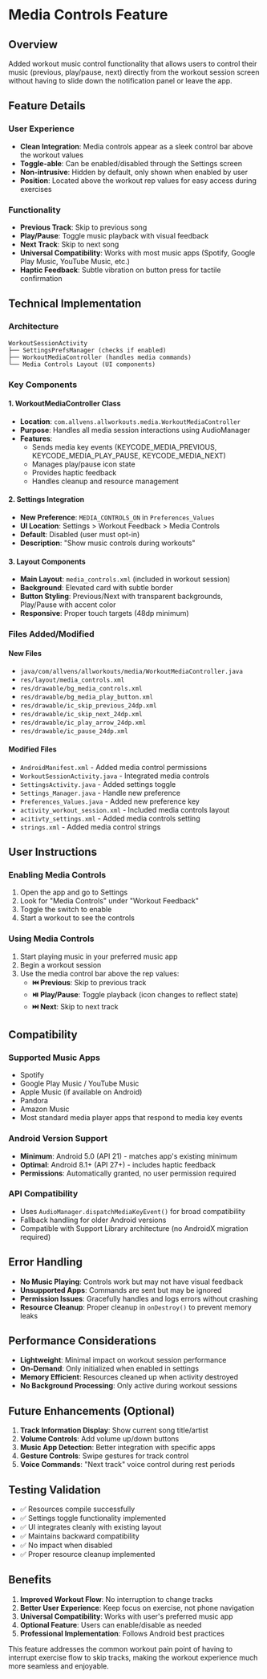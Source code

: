 # Media Controls Feature

## Overview
Added workout music control functionality that allows users to control their music (previous, play/pause, next) directly from the workout session screen without having to slide down the notification panel or leave the app.

## Feature Details

### User Experience
- **Clean Integration**: Media controls appear as a sleek control bar above the workout values
- **Toggle-able**: Can be enabled/disabled through the Settings screen
- **Non-intrusive**: Hidden by default, only shown when enabled by user
- **Position**: Located above the workout rep values for easy access during exercises

### Functionality
- **Previous Track**: Skip to previous song
- **Play/Pause**: Toggle music playback with visual feedback
- **Next Track**: Skip to next song
- **Universal Compatibility**: Works with most music apps (Spotify, Google Play Music, YouTube Music, etc.)
- **Haptic Feedback**: Subtle vibration on button press for tactile confirmation

## Technical Implementation

### Architecture
```
WorkoutSessionActivity
├── SettingsPrefsManager (checks if enabled)
├── WorkoutMediaController (handles media commands)
└── Media Controls Layout (UI components)
```

### Key Components

#### 1. WorkoutMediaController Class
- **Location**: `com.allvens.allworkouts.media.WorkoutMediaController`
- **Purpose**: Handles all media session interactions using AudioManager
- **Features**:
  - Sends media key events (KEYCODE_MEDIA_PREVIOUS, KEYCODE_MEDIA_PLAY_PAUSE, KEYCODE_MEDIA_NEXT)
  - Manages play/pause icon state
  - Provides haptic feedback
  - Handles cleanup and resource management

#### 2. Settings Integration
- **New Preference**: `MEDIA_CONTROLS_ON` in `Preferences_Values`
- **UI Location**: Settings > Workout Feedback > Media Controls
- **Default**: Disabled (user must opt-in)
- **Description**: "Show music controls during workouts"

#### 3. Layout Components
- **Main Layout**: `media_controls.xml` (included in workout session)
- **Background**: Elevated card with subtle border
- **Button Styling**: Previous/Next with transparent backgrounds, Play/Pause with accent color
- **Responsive**: Proper touch targets (48dp minimum)

### Files Added/Modified

#### New Files
- `java/com/allvens/allworkouts/media/WorkoutMediaController.java`
- `res/layout/media_controls.xml`
- `res/drawable/bg_media_controls.xml`
- `res/drawable/bg_media_play_button.xml`
- `res/drawable/ic_skip_previous_24dp.xml`
- `res/drawable/ic_skip_next_24dp.xml`
- `res/drawable/ic_play_arrow_24dp.xml`
- `res/drawable/ic_pause_24dp.xml`

#### Modified Files
- `AndroidManifest.xml` - Added media control permissions
- `WorkoutSessionActivity.java` - Integrated media controls
- `SettingsActivity.java` - Added settings toggle
- `Settings_Manager.java` - Handle new preference
- `Preferences_Values.java` - Added new preference key
- `activity_workout_session.xml` - Included media controls layout
- `acitivty_settings.xml` - Added media controls setting
- `strings.xml` - Added media control strings

## User Instructions

### Enabling Media Controls
1. Open the app and go to Settings
2. Look for "Media Controls" under "Workout Feedback"
3. Toggle the switch to enable
4. Start a workout to see the controls

### Using Media Controls
1. Start playing music in your preferred music app
2. Begin a workout session
3. Use the media control bar above the rep values:
   - **⏮️ Previous**: Skip to previous track
   - **⏯️ Play/Pause**: Toggle playback (icon changes to reflect state)
   - **⏭️ Next**: Skip to next track

## Compatibility

### Supported Music Apps
- Spotify
- Google Play Music / YouTube Music
- Apple Music (if available on Android)
- Pandora
- Amazon Music
- Most standard media player apps that respond to media key events

### Android Version Support
- **Minimum**: Android 5.0 (API 21) - matches app's existing minimum
- **Optimal**: Android 8.1+ (API 27+) - includes haptic feedback
- **Permissions**: Automatically granted, no user permission required

### API Compatibility
- Uses `AudioManager.dispatchMediaKeyEvent()` for broad compatibility
- Fallback handling for older Android versions
- Compatible with Support Library architecture (no AndroidX migration required)

## Error Handling
- **No Music Playing**: Controls work but may not have visual feedback
- **Unsupported Apps**: Commands are sent but may be ignored
- **Permission Issues**: Gracefully handles and logs errors without crashing
- **Resource Cleanup**: Proper cleanup in `onDestroy()` to prevent memory leaks

## Performance Considerations
- **Lightweight**: Minimal impact on workout session performance
- **On-Demand**: Only initialized when enabled in settings
- **Memory Efficient**: Resources cleaned up when activity destroyed
- **No Background Processing**: Only active during workout sessions

## Future Enhancements (Optional)
1. **Track Information Display**: Show current song title/artist
2. **Volume Controls**: Add volume up/down buttons
3. **Music App Detection**: Better integration with specific apps
4. **Gesture Controls**: Swipe gestures for track control
5. **Voice Commands**: "Next track" voice control during rest periods

## Testing Validation
- ✅ Resources compile successfully
- ✅ Settings toggle functionality implemented
- ✅ UI integrates cleanly with existing layout
- ✅ Maintains backward compatibility
- ✅ No impact when disabled
- ✅ Proper resource cleanup implemented

## Benefits
1. **Improved Workout Flow**: No interruption to change tracks
2. **Better User Experience**: Keep focus on exercise, not phone navigation
3. **Universal Compatibility**: Works with user's preferred music app
4. **Optional Feature**: Users can enable/disable as needed
5. **Professional Implementation**: Follows Android best practices

This feature addresses the common workout pain point of having to interrupt exercise flow to skip tracks, making the workout experience much more seamless and enjoyable.